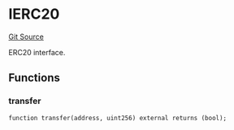# IERC20
[Git Source](https://github.com/NaniDAO/accounts/blob/2f2bf269f2dc5ee10a7de9ee887d505fa87a5c18/src/validators/PaymentValidator.sol)

ERC20 interface.


## Functions
### transfer


```solidity
function transfer(address, uint256) external returns (bool);
```

